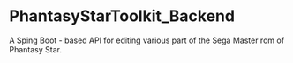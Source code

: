 # PhantasyStarToolkit_Backend

A Sping Boot - based API for editing various part of the Sega Master rom of Phantasy Star.

